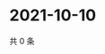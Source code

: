 # 2021-10-10

共 0 条

<!-- BEGIN -->
<!-- 最后更新时间 Sun Oct 10 2021 10:33:03 GMT+0800 (China Standard Time) -->

<!-- END -->
